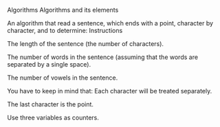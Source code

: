 Algorithms
Algorithms and its elements



An algorithm that read a sentence, which ends with a point, character by character, and to determine:
Instructions

The length of the sentence (the number of characters).

The number of words in the sentence (assuming that the words are separated by a single space).

The number of vowels in the sentence.


You have to keep in mind that:
Each character will be treated separately.

The last character is the point.

Use three variables as counters.
